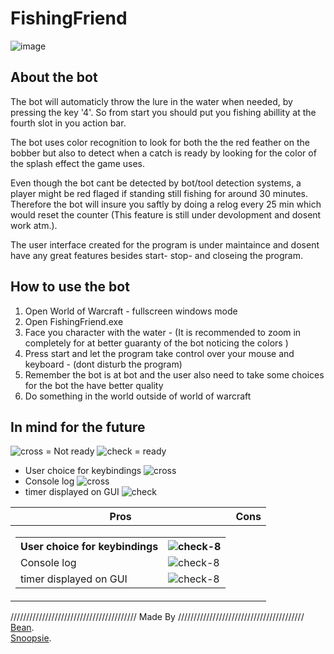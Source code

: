 # FishingFriend
![image](https://user-images.githubusercontent.com/78900612/150030165-08816228-09a1-4925-86de-bdfb9ac89b58.png)

## About the bot

The bot will automaticly throw the lure in the water when needed, by pressing the key '4'. So from start you should put you fishing abillity at the fourth slot in you action bar.


The bot uses color recognition to look for both the the red feather on the bobber but also to detect when a catch is ready by looking for the color of the splash effect the game uses.

Even though the bot cant be detected by bot/tool detection systems, a player might be red flaged if standing still fishing for around 30 minutes. Therefore the bot will insure you saftly by doing a relog every 25 min which would reset the counter (This feature is still under devolopment and dosent work atm.). 

The user interface created for the program is under maintaince and dosent have any great features besides start- stop- and closeing the program.

## How to use the bot

1. Open World of Warcraft - fullscreen windows mode
2. Open FishingFriend.exe
3. Face you character with the water - (It is recommended to zoom in completely for at better guaranty of the bot noticing the colors )
4. Press start and let the program take control over your mouse and keyboard - (dont disturb the program) 
5. Remember the bot is at bot and the user also need to take some choices for the bot the have better quality
6. Do something in the world outside of world of warcraft

## In mind for the future
![cross](https://user-images.githubusercontent.com/78900612/150360484-8cbbb0d2-8e22-4cc9-9427-0624837187e9.png) = Not ready
![check](https://user-images.githubusercontent.com/78900612/150360054-08263100-0718-42c8-b8d3-db5ca6f898b8.png) = ready
- User choice for keybindings ![cross](https://user-images.githubusercontent.com/78900612/150360484-8cbbb0d2-8e22-4cc9-9427-0624837187e9.png)
- Console log ![cross](https://user-images.githubusercontent.com/78900612/150360484-8cbbb0d2-8e22-4cc9-9427-0624837187e9.png)
- timer displayed on GUI ![check](https://user-images.githubusercontent.com/78900612/150360054-08263100-0718-42c8-b8d3-db5ca6f898b8.png)

|Pros|Cons|
|--|--|
|<table> <tr><th>User choice for keybindings</th><th>![check-8](https://user-images.githubusercontent.com/78900612/110119026-804fc580-7dbb-11eb-90d1-3cea3bcff255.png)</th></tr><tr><td>Console log</td><td>![check-8](https://user-images.githubusercontent.com/78900612/110119026-804fc580-7dbb-11eb-90d1-3cea3bcff255.png)</td></tr><tr><td>timer displayed on GUI</td><td>![check-8](https://user-images.githubusercontent.com/78900612/110119026-804fc580-7dbb-11eb-90d1-3cea3bcff255.png) </td></tr> </table>|

//////////////////////////////////////// Made By ////////////////////////////////////////
<br />
[Bean](https://github.com/bentsen).
<br />
[Snoopsie](https://github.com/Snoopsie1).
